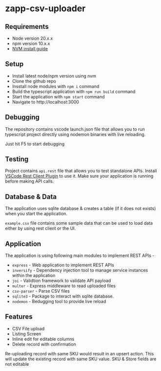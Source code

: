 # zapp-csv-uploader

## Requirements

* Node version 20.x.x
* npm version 10.x.x
* [NVM install guide](https://github.com/nvm-sh/nvm?tab=readme-ov-file#installing-and-updating) 

## Setup

* Install latest node/npm version using nvm
* Clone the github repo
* Insstall node modules with `npm i` command
* Build the typescript application with `npm run build` command
* Start the application with `npm start` command
* Navigate to http://localhost:3000

## Debugging
The repository contains vscode launch.json file that allows you to run typescript project directly using nodemon binaries with live reloading.

Just hit F5 to start debugging

## Testing
Project contains `api.rest` file that allows you to test standalone APIs. Install [VSCode Rest Client Plugin](https://marketplace.visualstudio.com/items?itemName=humao.rest-client) to use it. Make sure your application is running before making API calls.

## Database & Data
The application uses sqlite database & creates a table (if it does not exists) when you start the application.

`example.csv` file contains some sample data that can be used to load data either by using rest client or the UI.

## Application
The application is using following main modules to implement REST APIs -

* `express` - Web application to implement REST APIs
* `inversify` - Dependency injection tool to manage service instances within the application
* `joi` - Validtion framework to validate API payload
* `multer` - Express middleware to read uploaded files
* `csv-parser` - Parse CSV files
* `sqlite3` - Package to interact with sqlite database.
* `nodemon` - Bedugging tool to provide live reload

## Features

* CSV File upload
* Listing Screen
* Inline edit for editable columns
* Delete record with confirmation

Re-uploading record with same SKU would result in an upsert action.
This will update the existing record with same SKU value.
SKU & Store fields are not editable

#